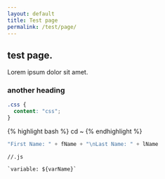 ```yaml
---
layout: default
title: Test page
permalink: /test/page/
---
```

## test page.

Lorem ipsum dolor sit amet.

### another heading

```css
.css {
  content: "css";
}
```

{% highlight bash %}
cd ~
{% endhighlight %}

```js
"First Name: " + fName + "\nLast Name: " + lName
```

<pre>
<code class="language-js hljs">//.js

`variable: ${varName}`
</code></pre>
